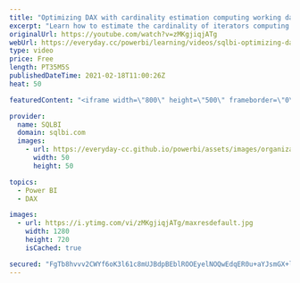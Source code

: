 ```yaml
---
title: "Optimizing DAX with cardinality estimation computing working days"
excerpt: "Learn how to estimate the cardinality of iterators computing the number of working days between two dates. Article and download: https://sql.bi/699689/?aff=yt  This is an important skill when optimizing DAX code.   How to learn DAX: https://www.sqlbi.com/guides/dax/?aff=yt The definitive guide to DAX:"
originalUrl: https://youtube.com/watch?v=zMKgjiqjATg
webUrl: https://everyday.cc/powerbi/learning/videos/sqlbi-optimizing-dax-with-cardinality-estimation-computing-working-days/
type: video
price: Free
length: PT35M5S
publishedDateTime: 2021-02-18T11:00:26Z
heat: 50

featuredContent: "<iframe width=\"800\" height=\"500\" frameborder=\"0\" src=\"https://www.youtube.com/embed/zMKgjiqjATg\" allow=\"accelerometer; autoplay; encrypted-media; gyroscope; picture-in-picture\" allowfullscreen></iframe>"

provider:
  name: SQLBI
  domain: sqlbi.com
  images:
    - url: https://everyday-cc.github.io/powerbi/assets/images/organizations/sqlbi.com-50x50.jpg
      width: 50
      height: 50

topics:
  - Power BI
  - DAX

images:
  - url: https://i.ytimg.com/vi/zMKgjiqjATg/maxresdefault.jpg
    width: 1280
    height: 720
    isCached: true

secured: "FgTb8hvvv2CWYf6oK3l61c8mUJBdpBEblROOEyelNOQwEdqER0u+aYJsmGX+lIZARb3GdRr+BDmVwkBwV+kT998L02lzBCVaZ5wnfQgTvFOZVFv7e4DTVQ+y+BX9o2q6TE3WLtHkFpeaDY48xUKM/OlJWLoNbjuQlVJCgrLZ03jbKIN7mIpqObpUtOkw3G2Pk9FmdsBg12+3bHS1YU2FgSk7kkdKkDdNCoyXiz9vu5veflfWrjBAKuco6SHbyQlIRySrgxbInijSANOgizMdMQ03JiSgrA1w3y9zeoLZjg1tAk2fhCioj7O3nifDZoWRvj6rsdG/Cwl9zr3nRmGlDx69fWPpOgg2XIi3hrYhA7yWCjfaw28mUdKtc7b+gQynyBl1RxFlaEOk407cS+85wRoC1Mbocw5tKCJ2NvqCDa0=;cuU9jSxYUFHaheodSg3p+g=="
---
```


